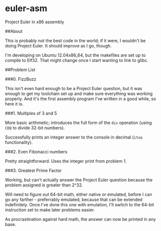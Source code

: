euler-asm
=========

Project Euler in x86 assembly

##About

This is probably not the best code in the world; if it were, I wouldn't be doing Project Euler. It should improve as I go, though.

I'm developing on Ubuntu 12.04x86_64, but the makefiles are set up to compile to Elf32. That might change once I start wanting to link to glibc.

##Problem List

###0. FizzBuzz

This isn't even hard enough to be a Project Euler question, but it was enough to get my toolchain set up and make sure everything was working properly. And it's the first assembly program I've written in a good while, so here it is.

###1. Multiples of 3 and 5

More basic arithmetic; introduces the full form of the `div` operation (using `CDQ` to divide 32-bit numbers).

Successfully prints an integer answer to the console in decimal (`itoa` functionality).

###2. Even Fibonacci numbers

Pretty straightforward. Uses the integer print from problem 1.

###3. Greatest Prime Factor

Working, but can't actually answer the Project Euler question because the problem assigned is greater than 2^32.

Will need to figure out 64-bit math, either native or emulated, before I can go any farther - preferrably emulated, because that can be extended indefinitely. Once I've done this one with emulation, I'll switch to the 64-bit instruction set to make later problems easier.

As procrastination against hard math, the answer can now be printed in any base.
